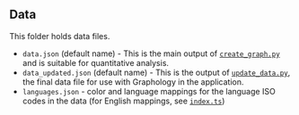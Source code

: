 ## Data

This folder holds data files.
- `data.json` (default name) - This is the main output of [`create_graph.py`](../src/create_graph.py) and is suitable for quantitative analysis.
- `data_updated.json` (default name) - This is the output of [`update_data.py`](../src/update_data.py), the final data file for use with Graphology in the application.
- `languages.json` - color and language mappings for the language ISO codes in the data (for English mappings, see [`index.ts`](`../../../../app/src/index.ts))
